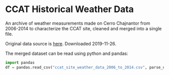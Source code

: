 # CCAT Historical Weather Data

An archive of weather measurements made on Cerro Chajnantor from 2006-2014
to characterize the CCAT site, cleaned and merged into a single file.

Original data source is [here](http://www.submm.caltech.edu/submm.org/site/weather/cc.html).
Downloaded 2019-11-26.

The merged dataset can be read using python and pandas:

```python
import pandas
df = pandas.read_csv("ccat_site_weather_data_2006_to_2014.csv", parse_dates=['datetime'])
```
